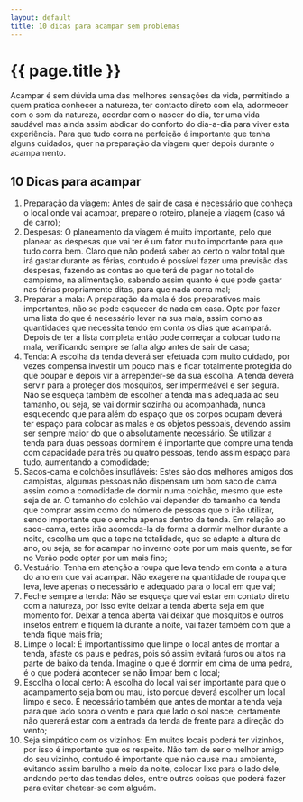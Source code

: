 ```yaml
---
layout: default
title: 10 dicas para acampar sem problemas
---
```


# {{ page.title }}

Acampar é sem dúvida uma das melhores sensações da vida, permitindo a quem pratica conhecer a natureza, ter contacto direto com ela, adormecer com o som da natureza, acordar com o nascer do dia, ter uma vida saudável mas ainda assim abdicar do conforto do dia-a-dia para viver esta experiência. Para que tudo corra na perfeição é importante que tenha alguns cuidados, quer na preparação da viagem quer depois durante o acampamento.

## 10 Dicas para acampar

1. Preparação da viagem: Antes de sair de casa é necessário que conheça o local onde vai acampar, prepare o roteiro, planeje a viagem (caso vá de carro);
2. Despesas: O planeamento da viagem é muito importante, pelo que planear as despesas que vai ter é um fator muito importante para que tudo corra bem. Claro que não poderá saber ao certo o valor total que irá gastar durante as férias, contudo é possível fazer uma previsão das despesas, fazendo as contas ao que terá de pagar no total do campismo, na alimentação, sabendo assim quanto é que pode gastar nas férias propriamente ditas, para que nada corra mal;
3. Preparar a mala: A preparação da mala é dos preparativos mais importantes, não se pode esquecer de nada em casa. Opte por fazer uma lista do que é necessário levar na sua mala, assim como as quantidades que necessita tendo em conta os dias que acampará. Depois de ter a lista completa então pode começar a colocar tudo na mala, verificando sempre se falta algo antes de sair de casa;
4. Tenda: A escolha da tenda deverá ser efetuada com muito cuidado, por vezes compensa investir um pouco mais e ficar totalmente protegida do que poupar e depois vir a arrepender-se da sua escolha. A tenda deverá servir para a proteger dos mosquitos, ser impermeável e ser segura. Não se esqueça também de escolher a tenda mais adequada ao seu tamanho, ou seja, se vai dormir sozinha ou acompanhada, nunca esquecendo que para além do espaço que os corpos ocupam deverá ter espaço para colocar as malas e os objetos pessoais, devendo assim ser sempre maior do que o absolutamente necessário. Se utilizar a tenda para duas pessoas dormirem é importante que compre uma tenda com capacidade para três ou quatro pessoas, tendo assim espaço para tudo, aumentando a comodidade;
5. Sacos-cama e colchões insufláveis: Estes são dos melhores amigos dos campistas, algumas pessoas não dispensam um bom saco de cama assim como a comodidade de dormir numa colchão, mesmo que este seja de ar. O tamanho do colchão vai depender do tamanho da tenda que comprar assim como do número de pessoas que o irão utilizar, sendo importante que o encha apenas dentro da tenda. Em relação ao saco-cama, estes irão acomoda-la de forma a dormir melhor durante a noite, escolha um que a tape na totalidade, que se adapte à altura do ano, ou seja, se for acampar no inverno opte por um mais quente, se for no Verão pode optar por um mais fino;
6. Vestuário: Tenha em atenção a roupa que leva tendo em conta a altura do ano em que vai acampar. Não exagere na quantidade de roupa que leva, leve apenas o necessário e adequado para o local em que vai;
7. Feche sempre a tenda: Não se esqueça que vai estar em contato direto com a natureza, por isso evite deixar a tenda aberta seja em que momento for. Deixar a tenda aberta vai deixar que mosquitos e outros insetos entrem e fiquem lá durante a noite, vai fazer também com que a tenda fique mais fria;
8. Limpe o local: É importantíssimo que limpe o local antes de montar a tenda, afaste os paus e pedras, pois só assim evitará furos ou altos na parte de baixo da tenda. Imagine o que é dormir em cima de uma pedra, é o que poderá acontecer se não limpar bem o local;
9. Escolha o local certo: A escolha do local vai ser importante para que o acampamento seja bom ou mau, isto porque deverá escolher um local limpo e seco. É necessário também que antes de montar a tenda veja para que lado sopra o vento e para que lado o sol nasce, certamente não quererá estar com a entrada da tenda de frente para a direção do vento;
10. Seja simpático com os vizinhos: Em muitos locais poderá ter vizinhos, por isso é importante que os respeite. Não tem de ser o melhor amigo do seu vizinho, contudo é importante que não cause mau ambiente, evitando assim barulho a meio da noite, colocar lixo para o lado dele, andando perto das tendas deles, entre outras coisas que poderá fazer para evitar chatear-se com alguém.
